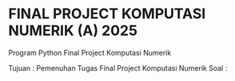 # FINAL PROJECT KOMPUTASI NUMERIK (A) 2025
Program Python Final Project Komputasi Numerik


Tujuan : Pemenuhan Tugas Final Project Komputasi Numerik
Soal : 
